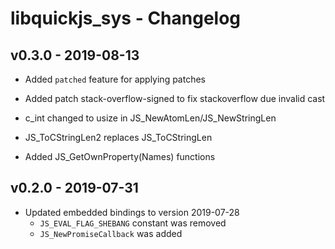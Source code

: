 # libquickjs_sys - Changelog

## v0.3.0 - 2019-08-13

* Added `patched` feature for applying patches
* Added patch stack-overflow-signed to fix stackoverflow due invalid cast

* c_int changed to usize in JS_NewAtomLen/JS_NewStringLen
* JS_ToCStringLen2 replaces JS_ToCStringLen 
* Added JS_GetOwnProperty(Names) functions

## v0.2.0 - 2019-07-31

* Updated embedded bindings to version 2019-07-28
    - `JS_EVAL_FLAG_SHEBANG` constant was removed
    - `JS_NewPromiseCallback` was added
